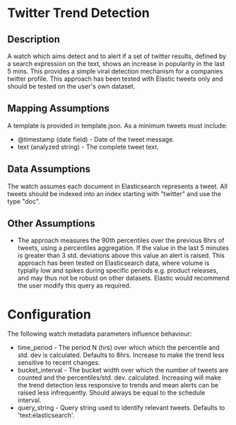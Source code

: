 # Twitter Trend Detection

## Description

A watch which aims detect and to alert if a set of twitter results, defined by a search expression on the text, shows an increase in popularity in the last 5 mins.  This provides a simple viral detection mechanism for a companies twitter profile.  This approach has been tested with Elastic tweets only and should be tested on the user's own dataset.

## Mapping Assumptions

A template is provided in template.json.  As a minimum tweets must include:

* @timestamp (date field) - Date of the tweet message.
* text (analyzed string) - The complete tweet text.

## Data Assumptions

The watch assumes each document in Elasticsearch represents a tweet.  All tweets should be indexed into an index starting with "twitter" and use the type "doc".

## Other Assumptions

* The approach measures the 90th percentiles over the previous 8hrs of tweets, using a percentiles aggregation.  If the value in the last 5 minutes is greater than 3 std. deviations above this value an alert is raised.  This approach has been tested on Elasticsearch data, where volume is typially low and spikes during specific periods e.g. product releases, and may thus not be robust on other datasets.  Elastic would recommend the user modify this query as required. 

# Configuration

The following watch metadata parameters influence behaviour:

* time_period - The period N (hrs) over which which the percentile and std. dev is calculated.  Defaults to 8hrs. Increase to make the trend less sensitive to recent changes.
* bucket_interval - The bucket width over which the number of tweets are counted and the percentiles/std. dev. calculated.  Increasing will make the trend detection less responsive to trends and mean alerts can be raised less infrequently.  Should always be equal to the schedule interval.  
* query_string - Query string used to identify relevant tweets. Defaults to 'text:elasticsearch'.
